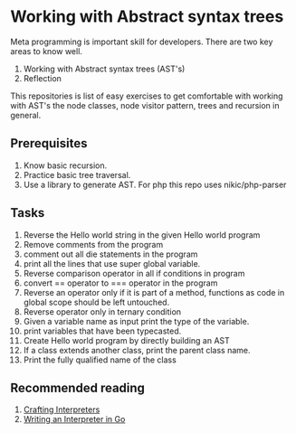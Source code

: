 # Working with Abstract syntax trees
Meta programming is important skill for developers.
There are two key areas to know well.
1. Working with Abstract syntax trees (AST's)
2. Reflection

This repositories is list of easy exercises to 
get comfortable with working with AST's the node classes,
node visitor pattern, trees and recursion in general.

## Prerequisites
1. Know basic recursion.
2. Practice basic tree traversal.
3. Use a library to generate AST. For php this repo uses nikic/php-parser

## Tasks
1. Reverse the Hello world string in the given Hello world program
2. Remove comments from the program
3. comment out all die statements in the program
4. print all the lines that use super global variable.
5. Reverse comparison operator in all if conditions in program
6. convert == operator to === operator in the program
7. Reverse an operator only if it is part of a method, functions as code in global scope should be left untouched.
8. Reverse operator only in ternary condition
9. Given a variable name as input print the type of the variable.
10. print variables that have been typecasted.
11. Create Hello world program by directly building an AST
12. If a class extends another class, print the parent class name.
13. Print the fully qualified name of the class

## Recommended reading
1. [Crafting Interpreters](https://craftinginterpreters.com/)
2. [Writing an Interpreter in Go](https://interpreterbook.com/)